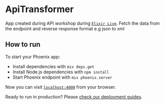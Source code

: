 # ApiTransformer

App created during API workshop during [`Elixir Live`](http://www.elixirlive.com).
Fetch the data from the endpoint and reverse response format e.g json to xml


## How to run

To start your Phoenix app:

  * Install dependencies with `mix deps.get`
  * Install Node.js dependencies with `npm install`
  * Start Phoenix endpoint with `mix phoenix.server`

Now you can visit [`localhost:4000`](http://localhost:4000) from your browser.

Ready to run in production? Please [check our deployment guides](http://www.phoenixframework.org/docs/deployment).
